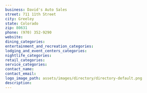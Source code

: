 ```yaml
---
business: David's Auto Sales
street: 711 11th Street
city: Greeley
state: Colorado
zip: 80631
phone: (970) 352-9290
website: 
dining_categories: 
entertainment_and_recreation_categories: 
lodging_and_event_centers_categories: 
nightlife_categories: 
retail_categories: 
service_categories: 
contact_name: 
contact_email: 
logo_image_path: assets/images/directory/directory-default.png
description: 
---
```

